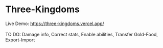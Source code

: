 # Three-Kingdoms
Live Demo: https://three-kingdoms.vercel.app/
<br /><br />
TO DO: Damage info, Correct stats, Enable abilities, Transfer Gold-Food, Export-Import

<!--
Live Demo: https://anoname112.github.io/Three-Kingdoms/
<br /><br />
Screenshot:
<br />
<a href="https://anoname112.github.io/Three-Kingdoms/">
   <img src="https://raw.githubusercontent.com/Anoname112/Three-Kingdoms/main/ss.png" title="Three Kingdoms">
</a>
-->
